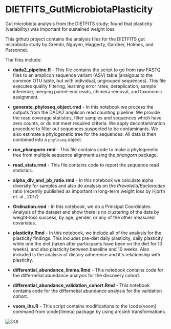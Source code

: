 # DIETFITS_GutMicrobiotaPlasticity
Gut microbiota analysis from the DIETFITS study; found that plasticity (variability) was important for sustained weight loss

This github project contains the analysis files for the DIETFITS gut microbiota study by Grembi, Nguyen, Haggerty, Gardner, Holmes, and Parsonnet.

The files include:

- **dada2_pipeline.R** - This file contains the script to go from raw FASTQ files to an amplicon sequence variant (ASV) table (analgous to the common OTU table, but with individual, ungrouped sequences).  This file executes quality filtering, learning error rates, dereplication, sample inference, merging paired-end reads, chimera removal, and taxonomic assignment.  

- **generate_phyloseq_object.rmd** - In this notebook we process the outputs from the DADA2 amplicon read counting 
pipeline. We provide the read coverage statistics, filter samples and sequences
which have zero counts, or do not meet required criteria. 
We apply decontamination procedure to filter out sequences suspected
to be contaminants. We also estimate a phylogenetic tree for
the sequences. All data is then combined into a `phyloseq` object.

- **run_phangorm.rmd** - This file contains code to make a phylogenetic tree from multiple sequence alignment using the _phangorn_ package.

- **read_stats.rmd** - This file contains code to report the sequence read statistics.

- **alpha_div_and_pb_ratio.rmd** - In this notebook we calculate alpha diversity for samples and also do analysis on the _Prevotella_/_Bacteroides_ ratio (recently published as important in long-term weight loss by Hjorth et. al., 2017)

- **Ordination.rmd** - In this notebook, we do a Principal Coordinates Analysis of the dataset and show there is no clustering of the data by weight-loss success, by age, gender, or any of the other measured covariates.

- **plasticity.Rmd** - In this notebook, we include all of the analysis for the plasticity findings.  This includes pre-diet daily plasticity, daily plasticity while one the diet (taken after participants have been on the diet for 10 weeks), and also plasticity between baseline and 10 weeks. Also included is the analysis of dietary adherence and it's relationship with plasticity.

- **differential_abundance_limma.Rmd** - This notebook contains code for the differnetial abundance analysis for the discovery cohort.

- **differential_abundance_validation_cohort.Rmd** - This notebook contains code for the differnetial abundance analysis for the validation cohort.

- **voom_ihs.R** - This script contains modifications to the \code{voom} command from \code{limma} package by using arcsinh transformations.

![DOI](https://zenodo.org/badge/182343382.svg)
